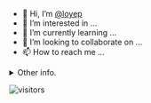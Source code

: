 - 👋 Hi, I’m [@loyep](https://github.com/loyep)
- 👀 I’m interested in ...
- 🌱 I’m currently learning ...
- 💞️ I’m looking to collaborate on ...
- 📫 How to reach me ...

<details>
  <summary>Other info.</summary>
  <br>

<!--START_SECTION:waka-->

```txt
TypeScript       2 hrs 2 mins    ████████████▒░░░░░░░░░░░░   49.52 %
Vue.js           34 mins         ███▒░░░░░░░░░░░░░░░░░░░░░   13.90 %
JSON             29 mins         ███░░░░░░░░░░░░░░░░░░░░░░   11.97 %
Text             27 mins         ██▓░░░░░░░░░░░░░░░░░░░░░░   11.31 %
YAML             16 mins         █▓░░░░░░░░░░░░░░░░░░░░░░░   06.86 %
```

<!--END_SECTION:waka-->

</details>

![visitors](https://visitor-badge.glitch.me/badge?page_id=loyep.loyep)
